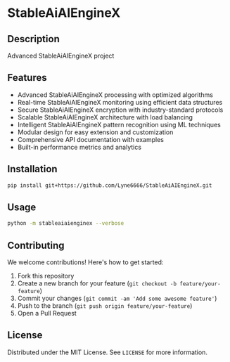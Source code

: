 # StableAiAIEngineX

## Description

Advanced StableAiAIEngineX project

## Features

- Advanced StableAiAIEngineX processing with optimized algorithms
- Real-time StableAiAIEngineX monitoring using efficient data structures
- Secure StableAiAIEngineX encryption with industry-standard protocols
- Scalable StableAiAIEngineX architecture with load balancing
- Intelligent StableAiAIEngineX pattern recognition using ML techniques
- Modular design for easy extension and customization
- Comprehensive API documentation with examples
- Built-in performance metrics and analytics
## Installation

```bash
pip install git+https://github.com/Lyne6666/StableAiAIEngineX.git
```

## Usage

```bash
python -m stableaiaienginex --verbose
```

## Contributing

We welcome contributions! Here's how to get started:

1. Fork this repository
2. Create a new branch for your feature (`git checkout -b feature/your-feature`)
3. Commit your changes (`git commit -am 'Add some awesome feature'`)
4. Push to the branch (`git push origin feature/your-feature`)
5. Open a Pull Request

## License

Distributed under the MIT License. See `LICENSE` for more information.
